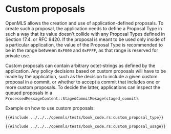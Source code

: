 # Custom proposals

OpenMLS allows the creation and use of application-defined proposals. To create such a proposal, the application needs to define a Proposal Type in such a way that its value doesn't collide with any Proposal Types defined in Section 17.4. or RFC 9420. If the proposal is meant to be used only inside of a particular application, the value of the Proposal Type is recommended to be in the range between `0xF000` and `0xFFFF`, as that range is reserved for private use.

Custom proposals can contain arbitrary octet-strings as defined by the application. Any policy decisions based on custom proposals will have to be made by the application, such as the decision to include a given custom proposal in a commit, or whether to accept a commit that includes one or more custom proposals. To decide the latter, applications can inspect the queued proposals in a `ProcessedMessageContent::StagedCommitMesage(staged_commit)`.

Example on how to use custom proposals:

```rust,no_run,noplayground
{{#include ../../../openmls/tests/book_code.rs:custom_proposal_type}}
```

```rust,no_run,noplayground
{{#include ../../../openmls/tests/book_code.rs:custom_proposal_usage}}
```
